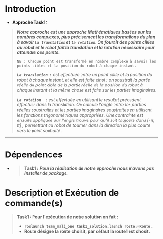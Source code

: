 # **Introduction**

* **Approche Task1:**

> ***Notre approche est une approche Mathématiques basées sur les nombres complexes, plus précisement les transformations du plan à savoir `la translation` et `la rotation`**.* ***On fournit des points cibles au robot  et le robot fait la translation et la rotation nécessaire pour atteindre ces points.***
>
> `NB : Chaque point est transformé en nombre complexe à savoir les points cibles et la position du robot à chaque instant.`
>
> ***`La translation :`***  *est effectuée entre un point cible et la position du robot à chaque instant, et elle est faite ainsi : on soustrait la partie réelle du point cible de la partie réelle de la position du robot à chaque instant et la même chose est faite sur les parties imaginaires.*
>
> ***`La rotation  :`*** *est effectuée en utilisant le resultat précedent effectuer dans la translation.  On calcule l'angle entre les parties réelles soustraites et les parties imaginaires soustraites en utilisant les fonctions trigonométriques appropriées. Une contrainte est ensuite appliquée  sur l'angle trouvé pour qu'il soit toujours dans [-π, π] , permettant au robot de tourner dans la direction la plus courte vers le point souhaité .*

---

# Dépendences

* > **Task1 :** ***Pour la réalisation de notre approche nous n'avons pas installer de package.***

# Description et Exécution de commande(s)

> **Task1 : Pour l'exécution de notre solution on fait :**
>
> * **`roslaunch team_mali_one task1_solution.launch route:=Route` .**
> * **Route désigne la route choisit, par défaut la route1 est chosit.**
